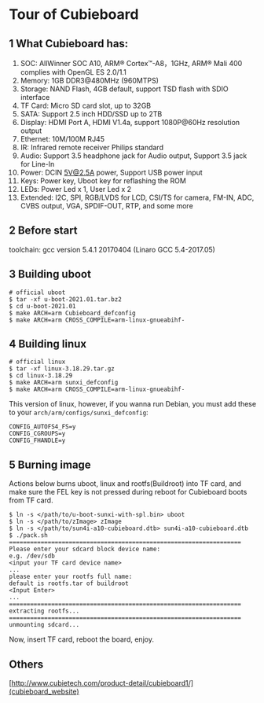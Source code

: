 # Tour of Cubieboard

## 1    What Cubieboard has:

1.  SOC:      AllWinner SOC A10, ARM® Cortex™-A8，1GHz, ARM® Mali 400 complies with OpenGL ES 2.0/1.1
2.  Memory:   1GB DDR3@480MHz (960MTPS)
3.  Storage:  NAND Flash, 4GB default, support TSD flash with SDIO interface
4.  TF Card:  Micro SD card slot, up to 32GB
5.  SATA:     Support 2.5 inch HDD/SSD up to 2TB
6.  Display:  HDMI Port A, HDMI V1.4a, support 1080P@60Hz resolution output
7.  Ethernet: 10M/100M RJ45
8.  IR:       Infrared remote receiver Philips standard
9.  Audio:    Support 3.5 headphone jack for Audio output, Support 3.5 jack for Line-In
10. Power:    DCIN 5V@2.5A power, Support USB power input
11. Keys:     Power key, Uboot key for reflashing the ROM
12. LEDs:     Power Led x 1, User Led x 2
13. Extended: I2C, SPI, RGB/LVDS for LCD, CSI/TS for camera, FM-IN, ADC, CVBS output, VGA, SPDIF-OUT, RTP, and some more

## 2    Before start

toolchain: gcc version 5.4.1 20170404 (Linaro GCC 5.4-2017.05)

## 3    Building uboot

```
# official uboot
$ tar -xf u-boot-2021.01.tar.bz2
$ cd u-boot-2021.01
$ make ARCH=arm Cubieboard_defconfig
$ make ARCH=arm CROSS_COMPILE=arm-linux-gnueabihf-
```

## 4    Building linux

```
# official linux
$ tar -xf linux-3.18.29.tar.gz
$ cd linux-3.18.29
$ make ARCH=arm sunxi_defconfig
$ make ARCH=arm CROSS_COMPILE=arm-linux-gnueabihf-
```

This version of linux, however, if you wanna run Debian, you must add these to your `arch/arm/configs/sunxi_defconfig`:

```
CONFIG_AUTOFS4_FS=y
CONFIG_CGROUPS=y
CONFIG_FHANDLE=y
```

## 5    Burning image

Actions below burns uboot, linux and rootfs(Buildroot) into TF card, and make sure the FEL key is not pressed during reboot for Cubieboard boots from TF card.

```
$ ln -s </path/to/u-boot-sunxi-with-spl.bin> uboot
$ ln -s </path/to/zImage> zImage
$ ln -s </path/to/sun4i-a10-cubieboard.dtb> sun4i-a10-cubieboard.dtb
$ ./pack.sh 
==================================================================
Please enter your sdcard block device name:
e.g. /dev/sdb
<input your TF card device name>
...
please enter your rootfs full name:
default is rootfs.tar of buildroot
<Input Enter>
...
==================================================================
extracting rootfs...
==================================================================
unmounting sdcard...
```

Now, insert TF card, reboot the board, enjoy.

## Others

[http://www.cubietech.com/product-detail/cubieboard1/](cubieboard_website)